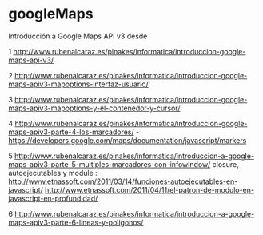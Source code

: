 # googleMaps
Introducción a Google Maps API v3 desde 

1 http://www.rubenalcaraz.es/pinakes/informatica/introduccion-google-maps-api-v3/

2 http://www.rubenalcaraz.es/pinakes/informatica/introduccion-google-maps-apiv3-mapoptions-interfaz-usuario/

3 http://www.rubenalcaraz.es/pinakes/informatica/introduccion-google-maps-apiv3-mapoptions-y-el-contenedor-y-cursor/

4 http://www.rubenalcaraz.es/pinakes/informatica/introduccion-google-maps-apiv3-parte-4-los-marcadores/
                 - https://developers.google.com/maps/documentation/javascript/markers

5 http://www.rubenalcaraz.es/pinakes/informatica/introduccion-a-google-maps-apiv3-parte-5-multiples-marcadores-con-infowindow/
                 closure, autoejecutables y module :
                 http://www.etnassoft.com/2011/03/14/funciones-autoejecutables-en-javascript/
                 http://www.etnassoft.com/2011/04/11/el-patron-de-modulo-en-javascript-en-profundidad/

6 http://www.rubenalcaraz.es/pinakes/informatica/introduccion-a-google-maps-apiv3-parte-6-lineas-y-poligonos/
